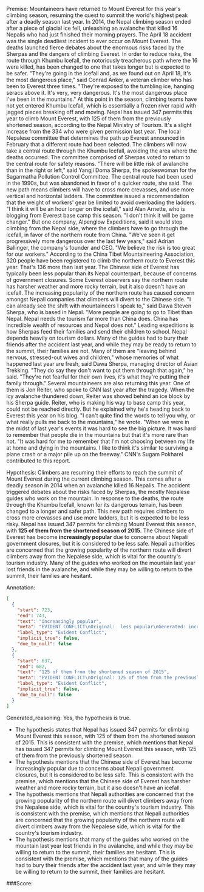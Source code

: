 
Premise:
Mountaineers have returned to Mount Everest for this year's climbing season, resuming the quest to summit the world's highest peak after a deadly season last year. In 2014, the Nepal climbing season ended after a piece of glacial ice fell, unleashing an avalanche that killed 16 Nepalis who had just finished their morning prayers. The April 18 accident was the single deadliest incident to ever occur on Mount Everest. The deaths launched fierce debates about the enormous risks faced by the Sherpas and the dangers of climbing Everest. In order to reduce risks, the route through Khumbu Icefall, the notoriously treacherous path where the 16 were killed, has been changed to one that takes longer but is expected to be safer. "They're going in the icefall and, as we found out on April 18, it's the most dangerous place," said Conrad Anker, a veteran climber who has been to Everest three times. "They're exposed to the tumbling ice, hanging seracs above it. It's very, very dangerous. It's the most dangerous place I've been in the mountains." At this point in the season, climbing teams have not yet entered Khumbu Icefall, which is essentially a frozen river rapid with jagged pieces breaking off and moving. Nepal has issued 347 permits this year to climb Mount Everest, with 125 of them from the previously shortened season, according to the Nepal Ministry of Tourism.  It's a slight increase from the 334 who were given permission last year. The local Nepalese committee that determines the path up Everest announced in February that a different route had been selected. The climbers will now take a central route through the Khumbu Icefall, avoiding the area where the deaths occurred. The committee comprised of Sherpas voted to return to the central route for safety reasons. "There will be little risk of avalanche than in the right or left," said Yangji Doma Sherpa, the spokeswoman for the Sagarmatha Pollution Control Committee. The central route had been used in the 1990s, but was abandoned in favor of a quicker route, she said. The new path means climbers will have to cross more crevasses, and use more vertical and horizontal ladders. The committee issued a recommendation that the weight of workers' gear be limited to avoid overloading the ladders. "I think it will be an hour longer on the icefall," said Alan Arnette, who is blogging from Everest base camp this season. "I don't think it will be game changer." But one company, Alpenglow Expeditions, said it would stop climbing from the Nepal side, where the climbers have to go through the icefall, in favor of the northern route from China. "We've seen it get progressively more dangerous over the last few years," said  Adrian Ballinger, the company's founder and CEO. "We believe the risk is too great for our workers." According to the China Tibet Mountaineering Association, 320 people have been registered to climb the northern route to Everest this year. That's 136 more than last year. The Chinese side of Everest has typically been less popular than its Nepal counterpart, because of concerns of government closures. Some Everest observers say the northern route has harsher weather and more rocky terrain, but it also doesn't have an icefall. The increasing popularity of the northern route has caused concern amongst Nepali companies that climbers will divert to the Chinese side. "I can already see the shift with mountaineers I speak to," said Dawa Steven Sherpa, who is based in Nepal. "More people are going to go to Tibet than Nepal. Nepal needs the tourism far more than China does. China has incredible wealth of resources and Nepal does not." Leading expeditions is how Sherpas feed their families and send their children to school. Nepal depends heavily on tourism dollars. Many of the guides had to bury their friends after the accident last year, and while they may be ready to return to the summit, their families are not. Many of them are "leaving behind nervous, stressed-out wives and children," whose memories of what happened last year are fresh, said Dawa Sherpa, managing director of Asian Trekking. "They do say they don't want to put them through that again," he said. "They're not fearful for their own lives, it's what they're putting their family through." Several mountaineers are also returning this year. One of them is Jon Reiter, who spoke to CNN last year after the tragedy. When the icy avalanche thundered down, Reiter was shoved behind an ice block by his Sherpa guide. Reiter, who is making his way to base camp this year, could not be reached directly. But he explained why he's heading back to Everest this year on his blog. "I can't quite find the words to tell you why, or what really pulls me back to the mountains," he wrote. "When we were in the midst of last year's events it was hard to see the big picture. It was hard to remember that people die in the mountains but that it's more rare than not. "It was hard for me to remember that I'm not choosing between my life at home and dying in the mountains. I like to think it's similar to surviving a plane crash or a major pile up on the freeway." CNN's Sugam Pokharel contributed to this report.


Hypothesis:
Climbers are resuming their efforts to reach the summit of Mount Everest during the current climbing season. This comes after a deadly season in 2014 when an avalanche killed 16 Nepalis. The accident triggered debates about the risks faced by Sherpas, the mostly Nepalese guides who work on the mountain. In response to the deaths, the route through the Khumbu Icefall, known for its dangerous terrain, has been changed to a longer and safer path. This new path requires climbers to cross more crevasses and use more ladders, but it is expected to be less risky. Nepal has issued 347 permits for climbing Mount Everest this season, with **125 of them from the shortened season of 2015**. The Chinese side of Everest has become **increasingly popular** due to concerns about Nepali government closures, but it is considered to be less safe. Nepali authorities are concerned that the growing popularity of the northern route will divert climbers away from the Nepalese side, which is vital for the country's tourism industry. Many of the guides who worked on the mountain last year lost friends in the avalanche, and while they may be willing to return to the summit, their families are hesitant.

Annotation:
```json
[
  {
    "start": 723,
    "end": 743,
    "text": "increasingly popular",
    "meta": "EVIDENT CONFLICT\nOriginal:  less popular\nGenerated: increasingly popular ",
    "label_type": "Evident Conflict",
    "implicit_true": false,
    "due_to_null": false
  },
  {
    "start": 637,
    "end": 682,
    "text": "125 of them from the shortened season of 2015",
    "meta": "EVIDENT CONFLICT\nOriginal: 125 of them from the previously shortened season (previous season should be the year 2014)\nGenerated: 125 of them from the shortened season of 2015",
    "label_type": "Evident Conflict",
    "implicit_true": false,
    "due_to_null": false
  }
]
```

Generated_reasoning:
Yes, the hypothesis is true. 
- The hypothesis states that Nepal has issued 347 permits for climbing Mount Everest this season, with 125 of them from the shortened season of 2015. This is consistent with the premise, which mentions that Nepal has issued 347 permits for climbing Mount Everest this season, with 125 of them from the previously shortened season. 
- The hypothesis mentions that the Chinese side of Everest has become increasingly popular due to concerns about Nepali government closures, but it is considered to be less safe. This is consistent with the premise, which mentions that the Chinese side of Everest has harsher weather and more rocky terrain, but it also doesn't have an icefall. 
- The hypothesis mentions that Nepali authorities are concerned that the growing popularity of the northern route will divert climbers away from the Nepalese side, which is vital for the country's tourism industry. This is consistent with the premise, which mentions that Nepali authorities are concerned that the growing popularity of the northern route will divert climbers away from the Nepalese side, which is vital for the country's tourism industry. 
- The hypothesis mentions that many of the guides who worked on the mountain last year lost friends in the avalanche, and while they may be willing to return to the summit, their families are hesitant. This is consistent with the premise, which mentions that many of the guides had to bury their friends after the accident last year, and while they may be willing to return to the summit, their families are hesitant.

###Score:
